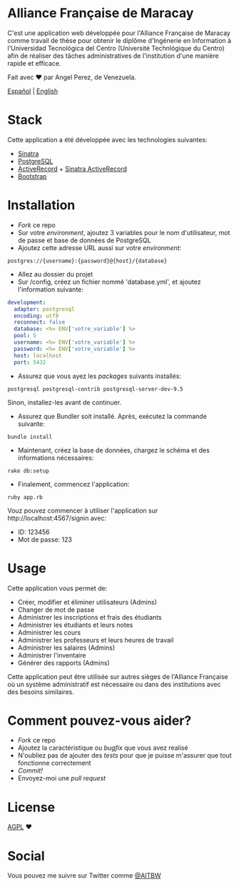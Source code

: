 # Alliance Française de Maracay

C'est une application web développée pour l'Alliance Française de Maracay comme travail de
thèse pour obtenir le diplôme d'Ingénerie en Information à l'Universidad Tecnológica del Centro (Université Technlógique du Centro) afin de réaliser des tâches administratives de l'institution d'une manière rapide et efficace.

Fait avec ♥ par Angel Perez, de Venezuela.

[Español](./README.md) | [English](./README.en.md)

# Stack

Cette application a été développée avec les technologies suivantes:
* [Sinatra](http://www.sinatrarb.com/)
* [PostgreSQL](https://www.postgresql.org/)
* [ActiveRecord](http://guides.rubyonrails.org/active_record_basics.html) + [Sinatra ActiveRecord](https://github.com/janko-m/sinatra-activerecord)
* [Bootstrap](http://getbootstrap.com/)

# Installation
* *Fork* ce repo
* Sur votre *environment*, ajoutez 3 variables pour le nom d'utilisateur, mot de passe et base de données de PostgreSQL
* Ajoutez cette adresse URL aussi sur votre *environment*:

``` shell
postgres://{username}:{password}@{host}/{database}
```

* Allez au dossier du projet
* Sur /config, créez un fichier nommé 'database.yml', et ajoutez l'information suivante:

``` yaml
development:
  adapter: postgresql
  encoding: utf8
  reconnect: false
  database: <%= ENV['votre_variable'] %>
  pool: 5
  username: <%= ENV['votre_variable'] %>
  password: <%= ENV['votre_variable'] %>
  host: localhost
  port: 5432
```

* Assurez que vous ayez les *packages* suivants installés:

``` shell
postgresql postgresql-contrib postgresql-server-dev-9.5
```

Sinon, installez-les avant de continuer.

* Assurez que Bundler soit installé. Après, exécutez la commande suivante:

``` shell
bundle install
```

* Maintenant, créez la base de données, chargez le schéma et des informations nécessaires:

``` shell
rake db:setup
```

* Finalement, commencez l'application:

``` shell
ruby app.rb
```

Vouz pouvez commencer à utiliser l'application sur http://localhost:4567/signin avec:
* ID: 123456
* Mot de passe: 123

# Usage
Cette application vous permet de:
* Créer, modifier et éliminer utilisateurs (Admins)
* Changer de mot de passe
* Administrer les inscriptions et frais des étudiants
* Administrer les étudiants et leurs notes
* Administrer les cours
* Administrer les professeurs et leurs heures de travail
* Administrer les salaires (Admins)
* Administrer l'inventaire
* Générer des rapports (Admins)

Cette application peut être utilisée sur autres sièges de l'Alliance Française où un système administratif est nécessaire ou dans des institutions avec des besoins similaires.

# Comment pouvez-vous aider?
* *Fork* ce repo
* Ajoutez la caractéristique ou *bugfix* que vous avez realisé
* N'oubliez pas de ajouter des *tests* pour que je puisse m'assurer que tout fonctionne correctement
* *Commit!*
* Envoyez-moi une *pull request*

# License
[AGPL](./LICENSE) ♥

# Social
Vous pouvez me suivre sur Twitter comme [@AITBW](https://twitter.com/AITBW)
